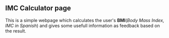 ## IMC Calculator page

This is a simple webpage which calculates the user's **BMI**(*Body Mass Index, IMC in Spanish*) and gives some usefull information as feedback based on the result.
